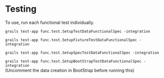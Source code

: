 # Testing

To use, run each functional test individually.

`grails test-app func.test.SetupTestDataFunctionalSpec -integration`

`grails test-app func.test.SetupFixtureTestDataFunctionalSpec -integration`

`grails test-app func.test.SetupSpecTestDataFunctionalSpec -integration`

`grails test-app func.test.SetupBootStrapTestDataFunctionalSpec -integration`  
(Uncomment the data creation in BootStrap before running this)
